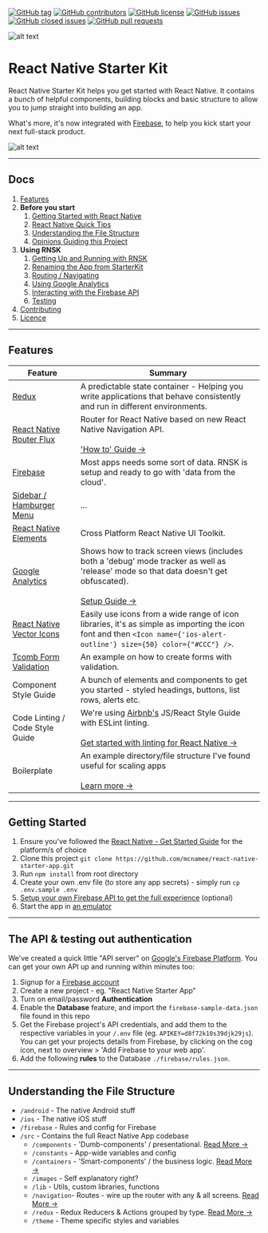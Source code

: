 [![GitHub tag](https://img.shields.io/github/tag/mcnamee/react-native-starter-app.svg?style=flat-square)](https://github.com/mcnamee/react-native-starter-app/tags)
[![GitHub contributors](https://img.shields.io/github/contributors/mcnamee/react-native-starter-app.svg?style=flat-square)](https://github.com/mcnamee/react-native-starter-app/contributors)
[![GitHub license](https://img.shields.io/badge/license-MIT-blue.svg?style=flat-square)](https://raw.githubusercontent.com/mcnamee/react-native-starter-app/master/LICENSE)
[![GitHub issues](https://img.shields.io/github/issues/mcnamee/react-native-starter-app.svg?style=flat-square)](https://github.com/mcnamee/react-native-starter-app/issues)
[![GitHub closed issues](https://img.shields.io/github/issues-closed/mcnamee/react-native-starter-app.svg?style=flat-square)](https://github.com/mcnamee/react-native-starter-app/issues-closed)
[![GitHub pull requests](https://img.shields.io/github/issues-pr/mcnamee/react-native-starter-app.svg?style=flat-square)](https://github.com/mcnamee/react-native-starter-app/issues-pr)

![alt text](/docs/rnsk-logo.jpg "React Native Starter Kit")

# React Native Starter Kit

React Native Starter Kit helps you get started with React Native. It contains a bunch of helpful components, building blocks and basic structure to allow you to jump straight into building an app.

What's more, it's now integrated with [Firebase](https://firebase.google.com/), to help you kick start your next full-stack product.

![alt text](/docs/rnsk-screens.jpg "React Native Starter App")

---

## Docs

1. [Features](#features)
1. **Before you start**
   1. [Getting Started with React Native](/docs/react-native.md)
   1. [React Native Quick Tips](/docs/quick-tips.md)
   1. [Understanding the File Structure](#understanding-the-file-structure)
   1. [Opinions Guiding this Project](/docs/opinions.md)
1. **Using RNSK**
   1. [Getting Up and Running with RNSK](#getting-started)
   1. [Renaming the App from StarterKit](/docs/renaming.md)
   1. [Routing / Navigating](/src/navigation/README.md)
   1. [Using Google Analytics](/docs/google-analytics.md)
   1. [Interacting with the Firebase API](https://firebase.google.com/docs/database/web/start)
   1. [Testing](/docs/testing.md)
1. [Contributing](/docs/contributing.md)
1. [Licence](LICENSE)

---

## Features

| Feature | Summary |
| --- | --- |
| [Redux](https://github.com/reactjs/react-redux) | A predictable state container - Helping you write applications that behave consistently and run in different environments. |
| [React Native Router Flux](https://github.com/aksonov/react-native-router-flux) | Router for React Native based on new React Native Navigation API. <br><br>['How to' Guide &rarr;](/src/navigation/README.md)|
| [Firebase](https://firebase.google.com) | Most apps needs some sort of data. RNSK is setup and ready to go with 'data from the cloud'. |
| [Sidebar / Hamburger Menu](https://github.com/react-native-community/react-native-side-menu) | ... |
| [React Native Elements](https://github.com/react-native-community/react-native-elements) | Cross Platform React Native UI Toolkit. |
| [Google Analytics](https://github.com/idehub/react-native-google-analytics-bridge) | Shows how to track screen views (includes both a 'debug' mode tracker as well as 'release' mode so that data doesn't get obfuscated). <br><br>[Setup Guide &rarr;](/docs/google-analytics.md) |
| [React Native Vector Icons](https://github.com/oblador/react-native-vector-icons) | Easily use icons from a wide range of icon libraries, it's as simple as importing the icon font and then `<Icon name={'ios-alert-outline'} size={50} color={"#CCC"} />`. |
| [Tcomb Form Validation](https://github.com/gcanti/tcomb-form-native) | An example on how to create forms with validation. |
| Component Style Guide | A bunch of elements and components to get you started - styled headings, buttons, list rows, alerts etc. |
| Code Linting / Code Style Guide | We're using [Airbnb's](https://github.com/airbnb/javascript) JS/React Style Guide with ESLint linting. <br><br>[Get started with linting for React Native &rarr;](https://medium.com/pvtl/linting-for-react-native-bdbb586ff694) |
| Boilerplate | An example directory/file structure I've found useful for scaling apps <br><br>[Learn more &rarr;](#understanding-the-file-structure) |

---

## Getting Started

1. Ensure you've followed the [React Native - Get Started Guide](https://facebook.github.io/react-native/docs/getting-started.html) for the platform/s of choice
1. Clone this project `git clone https://github.com/mcnamee/react-native-starter-app.git`
1. Run `npm install` from root directory
1. Create your own .env file (to store any app secrets) - simply run `cp .env.sample .env`
1. [Setup your own Firebase API to get the full experience](#the-api--testing-out-authentication) (optional)
1. Start the app in [an emulator](/docs/quick-tips.md#running-in-an-emulator)

---

## The API & testing out authentication
We've created a quick little "API server" on [Google's Firebase Platform](https://firebase.google.com/). You can get your own API up and running within minutes too:

1. Signup for a [Firebase account](https://firebase.google.com/)
1. Create a new project - eg. "React Native Starter App"
1. Turn on email/password __Authentication__
1. Enable the __Database__ feature, and import the `firebase-sample-data.json` file found in this repo
1. Get the Firebase project's API credentials, and add them to the respective variables in your `/.env` file (eg. `APIKEY=d8f72k10s39djk29js`). You can get your projects details from Firebase, by clicking on the cog icon, next to overview > 'Add Firebase to your web app'.
1. Add the following __rules__ to the Database `./firebase/rules.json`.

---

## Understanding the File Structure

- `/android` - The native Android stuff
- `/ios` - The native iOS stuff
- `/firebase` - Rules and config for Firebase
- `/src` - Contains the full React Native App codebase
  - `/components` - 'Dumb-components' / presentational. [Read More &rarr;](/src/components/README.md)
  - `/constants` - App-wide variables and config
  - `/containers` - 'Smart-components' / the business logic. [Read More &rarr;](/src/containers/README.md)
  - `/images` - Self explanatory right?
  - `/lib` - Utils, custom libraries, functions
  - `/navigation`- Routes - wire up the router with any & all screens. [Read More &rarr;](/src/navigation/README.md)
  - `/redux` - Redux Reducers & Actions grouped by type. [Read More &rarr;](/src/redux/README.md)
  - `/theme` - Theme specific styles and variables

